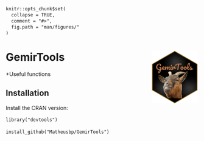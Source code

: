 ```{r, echo = FALSE}
knitr::opts_chunk$set(
  collapse = TRUE,
  comment = "#>",
  fig.path = "man/figures/"
)
```

# GemirTools  <img src="man/figures/logo.png" align="right" alt="" width="120" />

+Useful functions


## Installation

Install the CRAN version:

```{r cran-installation, eval = FALSE}
library("devtools")

install_github("Matheusbp/GemirTools")
```
